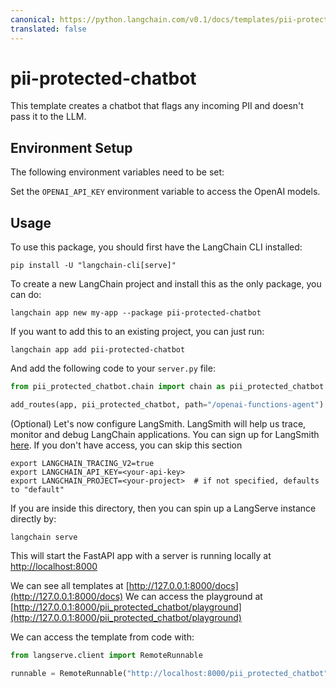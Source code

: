 ```yaml
---
canonical: https://python.langchain.com/v0.1/docs/templates/pii-protected-chatbot
translated: false
---
```


# pii-protected-chatbot

This template creates a chatbot that flags any incoming PII and doesn't pass it to the LLM.

## Environment Setup

The following environment variables need to be set:

Set the `OPENAI_API_KEY` environment variable to access the OpenAI models.

## Usage

To use this package, you should first have the LangChain CLI installed:

```shell
pip install -U "langchain-cli[serve]"
```

To create a new LangChain project and install this as the only package, you can do:

```shell
langchain app new my-app --package pii-protected-chatbot
```

If you want to add this to an existing project, you can just run:

```shell
langchain app add pii-protected-chatbot
```

And add the following code to your `server.py` file:

```python
from pii_protected_chatbot.chain import chain as pii_protected_chatbot

add_routes(app, pii_protected_chatbot, path="/openai-functions-agent")
```

(Optional) Let's now configure LangSmith.
LangSmith will help us trace, monitor and debug LangChain applications.
You can sign up for LangSmith [here](https://smith.langchain.com/).
If you don't have access, you can skip this section

```shell
export LANGCHAIN_TRACING_V2=true
export LANGCHAIN_API_KEY=<your-api-key>
export LANGCHAIN_PROJECT=<your-project>  # if not specified, defaults to "default"
```

If you are inside this directory, then you can spin up a LangServe instance directly by:

```shell
langchain serve
```

This will start the FastAPI app with a server is running locally at
[http://localhost:8000](http://localhost:8000)

We can see all templates at [http://127.0.0.1:8000/docs](http://127.0.0.1:8000/docs)
We can access the playground at [http://127.0.0.1:8000/pii_protected_chatbot/playground](http://127.0.0.1:8000/pii_protected_chatbot/playground)

We can access the template from code with:

```python
from langserve.client import RemoteRunnable

runnable = RemoteRunnable("http://localhost:8000/pii_protected_chatbot")
```